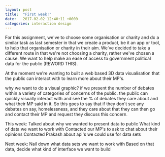 ```yaml
---
layout: post
title:  "First week!"
date:   2017-02-02 12:40:11 +0000
categories: interaction design
---
```


For this assignment, we've to choose some organisation or charity and do a similar task as last semester in that we create a product, be it an app or tool, to help that organisation or charity in their aim. We've decided to take a different route in that we're not choosing a charity, rather we've chosen a cause. We want to help make an ease of access to government political data for the public (REWORD THIS).

At the moment we're wanting to built a web based 3D data visualisation that the public can interact with to learn more about their MP's.

why we want to do a visual graphic? if we present the number of debates within a variety of categories of concerns of the public. the public can quickly visually interact with and see the % of debates they care about and what their MP said in it. So this goes to say that if they don't see any debates on say, homelessness, and they care about that they can then go and contact their MP and request they discuss this concern.


This week:
Talked about why we wanted to present data to public
What kind of data we want to work with
Contacted our MP's to ask to chat about their opinions
Contacted Prakash about api's we could use for data sets

Next week:
Nail down what data sets we want to work with
Based on that data, decide what kind of interface we want to build
